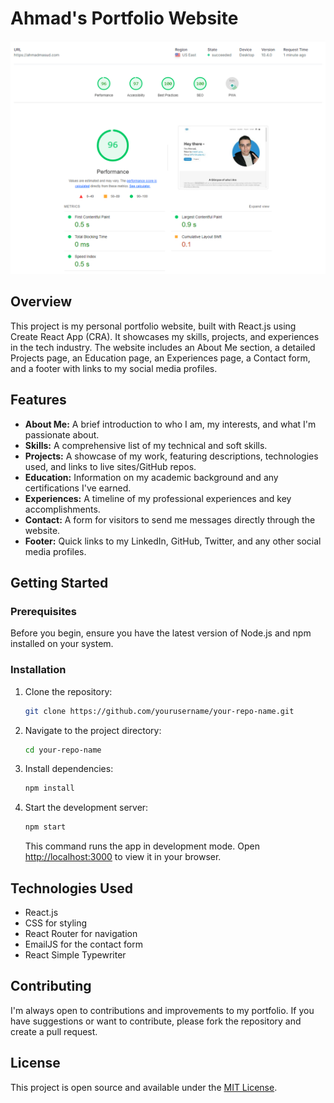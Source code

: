 # Ahmad's Portfolio Website
![Performance Statistics](/images/performancestats.png)

## Overview

This project is my personal portfolio website, built with React.js using Create React App (CRA). It showcases my skills, projects, and experiences in the tech industry. The website includes an About Me section, a detailed Projects page, an Education page, an Experiences page, a Contact form, and a footer with links to my social media profiles.

## Features

- **About Me:** A brief introduction to who I am, my interests, and what I'm passionate about.
- **Skills:** A comprehensive list of my technical and soft skills.
- **Projects:** A showcase of my work, featuring descriptions, technologies used, and links to live sites/GitHub repos.
- **Education:** Information on my academic background and any certifications I've earned.
- **Experiences:** A timeline of my professional experiences and key accomplishments.
- **Contact:** A form for visitors to send me messages directly through the website.
- **Footer:** Quick links to my LinkedIn, GitHub, Twitter, and any other social media profiles.

## Getting Started

### Prerequisites
Before you begin, ensure you have the latest version of Node.js and npm installed on your system.

### Installation
1. Clone the repository:
   ```bash
   git clone https://github.com/yourusername/your-repo-name.git
   ```
2. Navigate to the project directory:
   ```bash
   cd your-repo-name
   ```
3. Install dependencies:
   ```bash
   npm install
   ```
4. Start the development server:
   ```bash
   npm start
   ```
   This command runs the app in development mode. Open [http://localhost:3000](http://localhost:3000) to view it in your browser.

## Technologies Used
- React.js
- CSS for styling
- React Router for navigation
- EmailJS for the contact form
- React Simple Typewriter

## Contributing
I'm always open to contributions and improvements to my portfolio. If you have suggestions or want to contribute, please fork the repository and create a pull request.

## License
This project is open source and available under the [MIT License](LICENSE).
